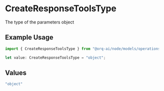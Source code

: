 # CreateResponseToolsType

The type of the parameters object

## Example Usage

```typescript
import { CreateResponseToolsType } from "@orq-ai/node/models/operations";

let value: CreateResponseToolsType = "object";
```

## Values

```typescript
"object"
```